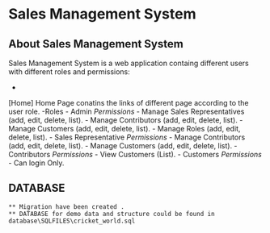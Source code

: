 # Sales Management System

## About Sales Management System

Sales Management System is a web application containg different users with different roles and permissions:

- 

[Home]
Home Page conatins the links of different page according to the user role.
 -Roles
	- Admin
		*Permissions*
		- Manage Sales Representatives (add, edit, delete, list).
		- Manage Contributors (add, edit, delete, list).
		- Manage Customers (add, edit, delete, list).
		- Manage Roles (add, edit, delete, list).
	- Sales Representative
		*Permissions*
		- Manage Contributors (add, edit, delete, list).
		- Manage Customers (add, edit, delete, list).
	- Contributors
		*Permissions*
		- View Customers (List).
	- Customers
		*Permissions*
		- Can login Only.
	
## DATABASE
	** Migration have been created .
	** DATABASE for demo data and structure could be found in database\SQLFILES\cricket_world.sql
	
	
